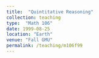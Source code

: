 ```yaml
---
title:  "Quintitative Reasoning"
collection: teaching
type:  "Math 106"
date: 1999-08-25
location: "Earth"
venue: "Fall GMU"
permalink: /teaching/m106f99
---
```


